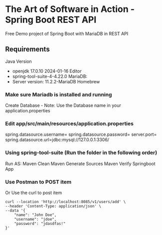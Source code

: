 # The Art of Software in Action - Spring Boot REST API
Free Demo project of Spring Boot with MariaDB in REST API

## Requirements 
Java Version
 - openjdk 17.0.10 2024-01-16
Editor
 - spring-tool-suite-4-4.22.0
MariaDB:
- Server version: 11.2.2-MariaDB Homebrew

### Make sure Mariadb is installed and running
Create Database - Note: Use the Database name in your application.properties

### Edit app/src/main/resources/application.properties
spring.datasource.username=<username>
spring.datasource.password=<password>
server.port=<port>
spring.datasource.url=jdbc:mysql://127.0.0.1:3306/<databasename>

### Using spring-tool-suite (Run the folder in the following order)
Run AS: 
Maven Clean
Maven Generate Sources 
Maven Verify
Springboot App

### Use Postman to POST item
Or Use the curl to post item
```
curl --location 'http://localhost:8085/v1/users/add' \
--header 'Content-Type: application/json' \
--data '{
    "name": "John Doe",
    "username": "jdoe",
    "password": "jdasdfas!"
}'
```
